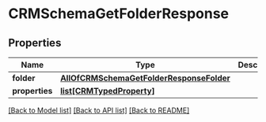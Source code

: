 # CRMSchemaGetFolderResponse

## Properties
Name | Type | Description | Notes
------------ | ------------- | ------------- | -------------
**folder** | [**AllOfCRMSchemaGetFolderResponseFolder**](AllOfCRMSchemaGetFolderResponseFolder.md) |  | [optional] 
**properties** | [**list[CRMTypedProperty]**](CRMTypedProperty.md) |  | [optional] 

[[Back to Model list]](../README.md#documentation-for-models) [[Back to API list]](../README.md#documentation-for-api-endpoints) [[Back to README]](../README.md)

